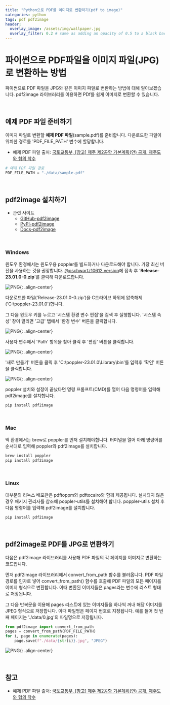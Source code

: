 ```yaml
---
title: "Python으로 PDF를 이미지로 변환하기(pdf to image)"
categories: python
tags: pdf pdf2image
header:
  overlay_image: /assets/img/wallpaper.jpg
  overlay_filter: 0.2 # same as adding an opacity of 0.5 to a black background
---
```


# 파이썬으로 PDF파일을 이미지 파일(JPG)로 변환하는 방법

파이썬으로 PDF 파일을 JPG와 같은 이미지 파일로 변환하는 방법에 대해 알아보겠습니다. pdf2image 라이브러리를 이용하면 PDf를 쉽게 이미지로 변환할 수 있습니다.

<br>

## 예제 PDF 파일 준비하기

이미지 파일로 변환할 **예제 PDF 파일**(sample.pdf)를 준비합니다. 다운로드한 파일이 위치한 경로를 'PDF_FILE_PATH' 변수에 할당합니다.

- 예제 PDF 파일 출처: [국토교통부, [참고] 제주 제2공항 기본계획(안) 공개, 제주도와 협의 착수](https://www.molit.go.kr/USR/NEWS/m_72/dtl.jsp?lcmspage=1&id=95088010)


```python
# 예제 PDF 파일 경로
PDF_FILE_PATH = "./data/sample.pdf"
```

<br>

## pdf2image 설치하기

- 관련 사이트
    - [GitHub-pdf2image](https://github.com/Belval/pdf2image)
    - [PyPI-pdf2image](https://pypi.org/project/pdf2image/1.16.3/)
    - [Docs-pdf2image](https://pdf2image.readthedocs.io/en/latest/index.html)
    


<br>

### Windows

윈도우 환경에서는 윈도우용 poppler를 빌드하거나 다운로드해야 합니다. 가장 최신 버전을 사용하는 것을 권장합니다. [@oschwartz10612 version](https://github.com/oschwartz10612/poppler-windows/releases/)에 접속 후 '**Release-23.01.0-0.zip**'를 클릭해 다운로드합니다.

![PNG](/assets/img/post_img/2023-03-04-pdf-to-image/1.png){: .align-center}

다운로드한 파일('Release-23.01.0-0.zip')을 C드라이브 하위에 압축해제('C:\poppler-23.01.0')합니다. 

그 다음 윈도우 키를 누르고 '시스템 환경 변수 편집'을 검색 후 실행합니다. '시스템 속성' 창이 열리면 '고급' 탭에서 '환경 변수' 버튼을 클릭합니다.

![PNG](/assets/img/post_img/2023-03-04-pdf-to-image/2.png){: .align-center}

사용자 변수에서 'Path' 항목을 찾아 클릭 후 '편집' 버튼을 클릭합니다.

![PNG](/assets/img/post_img/2023-03-04-pdf-to-image/3.png){: .align-center}

'새로 만들기' 버튼을 클릭 후 'C:\poppler-23.01.0\Library\bin'를 입력후 '확인' 버튼을 클릭합니다.

![PNG](/assets/img/post_img/2023-03-04-pdf-to-image/4.png){: .align-center}

poppler 설치와 설정이 끝났다면 명령 프롬프트(CMD)를 열어 다음 명령어를 입력해 pdf2image를 설치합니다.

```bash
pip install pdf2image
```

<br>

### Mac

맥 환경에서는 brew로 poppler를 먼저 설치해야합니다. 터미널을 열어 아래 명령어를 순서대로 입력해 poppler와 pdf2image를 설치합니다.

```bash
brew install poppler
pip install pdf2image
```

<br>

### Linux

대부분의 리눅스 배포판은 pdftoppm와 pdftocairo와 함께 제공됩니다. 설치되지 않은 경우 패키지 관리자를 참조해 poppler-utils를 설치해야 합니다. poppler-utils 설치 후 다음 명령어를 입력해 pdf2image를 설치합니다.

```bash
pip install pdf2image
```

<br>

## pdf2image로 PDF를 JPG로 변환하기

다음은 pdf2image 라이브러리를 사용해 PDF 파일의 각 페이지를 이미지로 변환하는 코드입니다.

먼저 pdf2image 라이브러리에서 convert_from_path 함수를 불러옵니다. PDF 파일 경로를 인자로 넣어 convert_from_path() 함수를 호출해 PDF 파일의 모든 페이지를 이미지 형식으로 변환합니다. 이때 변환된 이미지들은 pages라는 변수에 리스트 형태로 저장됩니다.

그 다음 반복문을 이용해 pages 리스트에 있는 이미지들을 하나씩 꺼내 해당 이미지를 JPEG 형식으로 저장합니다. 이때 파일명은 페이지 번호로 지정됩니다. 예를 들어 첫 번째 페이지는 './data/0.jpg'의 파일명으로 저장됩니다.


```python
from pdf2image import convert_from_path
pages = convert_from_path(PDF_FILE_PATH)
for i, page in enumerate(pages):
    page.save(f"./data/{str(i)}.jpg", "JPEG")
```

![PNG](/assets/img/post_img/2023-03-04-pdf-to-image/5.png){: .align-center}

<br>

## 참고

- 예제 PDF 파일 출처: [국토교통부, [참고] 제주 제2공항 기본계획(안) 공개, 제주도와 협의 착수](https://www.molit.go.kr/USR/NEWS/m_72/dtl.jsp?lcmspage=1&id=95088010)

